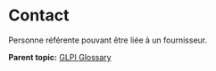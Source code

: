 Contact
=======

Personne référente pouvant être liée à un fournisseur.

**Parent topic:** [GLPI Glossary](../../glpi/glossary.html)
